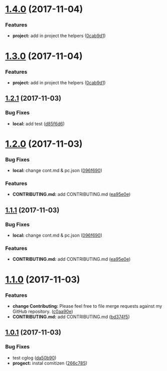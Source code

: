 <a name="1.4.0"></a>
# [1.4.0](https://github.com/Dertod25/MyFirstAppReact/compare/v1.2.1...v1.4.0) (2017-11-04)


### Features

* **project:** add in project the helpers ([0cab9d1](https://github.com/Dertod25/MyFirstAppReact/commit/0cab9d1))



<a name="1.3.0"></a>
# [1.3.0](https://github.com/Dertod25/MyFirstAppReact/compare/v1.2.1...v1.3.0) (2017-11-04)


### Features

* **project:** add in project the helpers ([0cab9d1](https://github.com/Dertod25/MyFirstAppReact/commit/0cab9d1))



<a name="1.2.1"></a>
## [1.2.1](https://github.com/Dertod25/MyFirstAppReact/compare/v1.2.0...v1.2.1) (2017-11-03)


### Bug Fixes

* **local:** add test ([d85f6d6](https://github.com/Dertod25/MyFirstAppReact/commit/d85f6d6))



<a name="1.2.0"></a>
# [1.2.0](https://github.com/Dertod25/MyFirstAppReact/compare/v1.1.0...v1.2.0) (2017-11-03)


### Bug Fixes

* **local:** change cont.md & pc.json ([096f690](https://github.com/Dertod25/MyFirstAppReact/commit/096f690))


### Features

* **CONTRIBUTING.md:** add CONTRIBUTING.md ([ea95e0e](https://github.com/Dertod25/MyFirstAppReact/commit/ea95e0e))



<a name="1.1.1"></a>
## [1.1.1](https://github.com/Dertod25/MyFirstAppReact/compare/v1.1.0...v1.1.1) (2017-11-03)


### Bug Fixes

* **local:** change cont.md & pc.json ([096f690](https://github.com/Dertod25/MyFirstAppReact/commit/096f690))


### Features

* **CONTRIBUTING.md:** add CONTRIBUTING.md ([ea95e0e](https://github.com/Dertod25/MyFirstAppReact/commit/ea95e0e))



<a name="1.1.0"></a>
# [1.1.0](https://github.com/Dertod25/MyFirstAppReact/compare/v1.0.0...v1.1.0) (2017-11-03)


### Features

* **change Contributing:** Please feel free to file merge requests against my GitHub repository. ([c0aa90e](https://github.com/Dertod25/MyFirstAppReact/commit/c0aa90e))
* **CONTRIBUTING.md:** add CONTRIBUTING.md ([bd374f5](https://github.com/Dertod25/MyFirstAppReact/commit/bd374f5))



<a name="1.0.1"></a>
## [1.0.1](https://github.com/Dertod25/MyFirstAppReact/compare/v1.0.0...v1.0.1) (2017-11-03)


### Bug Fixes

* test cglog ([da50b90](https://github.com/Dertod25/MyFirstAppReact/commit/da50b90))
* **progect:** instal comitizen ([266c785](https://github.com/Dertod25/MyFirstAppReact/commit/266c785))



